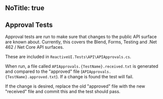 NoTitle: true
---
## Approval Tests
Approval tests are run to make sure that changes to the public API surface are known about.
Currently, this covers the Blend, Forms, Testing and .Net 462 / Net Core API surfaces.

These are included in `ReactiveUI.Tests\API\APIApprovals.cs`.

When run, a file called `APIApprovals.{TestName}.received.txt` is generated and compared to the "approved" file 
(`APIApprovals.{TestName}.approved.txt`). If a change is found the test will fail.

If the change is desired, replace the old "approved" file with the new "received" file and commit this and the test should pass.
